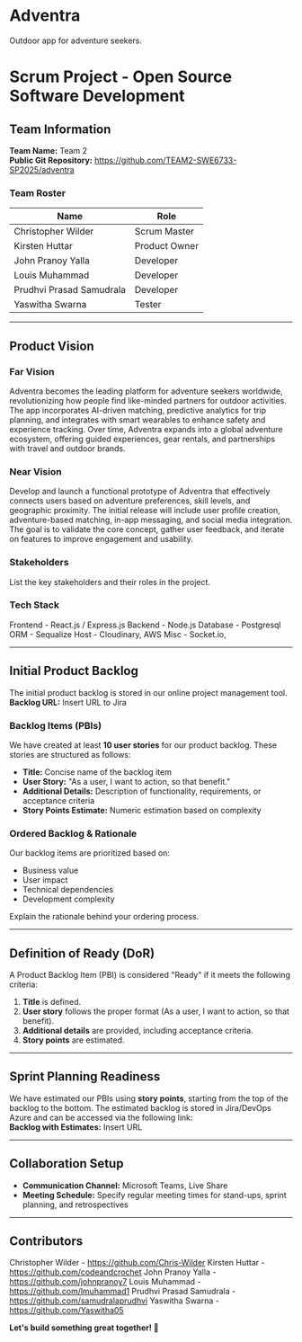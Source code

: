 # Adventra
Outdoor app for adventure seekers.

# Scrum Project - Open Source Software Development

## Team Information
**Team Name:** Team 2  
**Public Git Repository:** https://github.com/TEAM2-SWE6733-SP2025/adventra  

### Team Roster
| Name | Role |
|------|------|
| Christopher Wilder | Scrum Master |
| Kirsten Huttar | Product Owner |
| John Pranoy Yalla | Developer |
| Louis Muhammad | Developer |
| Prudhvi Prasad Samudrala | Developer |
| Yaswitha Swarna | Tester |

---

## Product Vision

### **Far Vision**
Adventra becomes the leading platform for adventure seekers worldwide, revolutionizing how people find like-minded partners for outdoor activities. The app incorporates AI-driven matching, predictive analytics for trip planning, and integrates with smart wearables to enhance safety and experience tracking. Over time, Adventra expands into a global adventure ecosystem, offering guided experiences, gear rentals, and partnerships with travel and outdoor brands.

### **Near Vision**
Develop and launch a functional prototype of Adventra that effectively connects users based on adventure preferences, skill levels, and geographic proximity. The initial release will include user profile creation, adventure-based matching, in-app messaging, and social media integration. The goal is to validate the core concept, gather user feedback, and iterate on features to improve engagement and usability.

### **Stakeholders**
List the key stakeholders and their roles in the project.

### **Tech Stack**
Frontend - React.js / Express.js 
Backend  - Node.js
Database - Postgresql
ORM      - Sequalize
Host     - Cloudinary, AWS
Misc     - Socket.io, 

---

## Initial Product Backlog
The initial product backlog is stored in our online project management tool.  
**Backlog URL:** Insert URL to Jira

### **Backlog Items (PBIs)**
We have created at least **10 user stories** for our product backlog. These stories are structured as follows:
- **Title:** Concise name of the backlog item
- **User Story:** "As a user, I want to action, so that benefit."
- **Additional Details:** Description of functionality, requirements, or acceptance criteria
- **Story Points Estimate:** Numeric estimation based on complexity

### **Ordered Backlog & Rationale**
Our backlog items are prioritized based on:
- Business value
- User impact
- Technical dependencies
- Development complexity

Explain the rationale behind your ordering process.

---

## Definition of Ready (DoR)
A Product Backlog Item (PBI) is considered "Ready" if it meets the following criteria:
1. **Title** is defined.
2. **User story** follows the proper format (As a user, I want to action, so that benefit).
3. **Additional details** are provided, including acceptance criteria.
4. **Story points** are estimated.

---

## Sprint Planning Readiness
We have estimated our PBIs using **story points**, starting from the top of the backlog to the bottom. The estimated backlog is stored in Jira/DevOps Azure and can be accessed via the following link:  
**Backlog with Estimates:** Insert URL

---

## Collaboration Setup
- **Communication Channel:** Microsoft Teams, Live Share
- **Meeting Schedule:** Specify regular meeting times for stand-ups, sprint planning, and retrospectives

---

## Contributors
Christopher Wilder - https://github.com/Chris-Wilder
Kirsten Huttar - https://github.com/codeandcrochet
John Pranoy Yalla - https://github.com/johnpranoy7
Louis Muhammad - https://github.com/lmuhammad1
Prudhvi Prasad Samudrala - https://github.com/samudralaprudhvi
Yaswitha Swarna - https://github.com/Yaswitha05


**Let's build something great together! 🚀**
